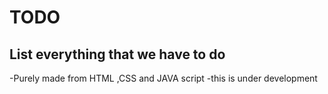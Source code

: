 # TODO

## List everything that we have to do
-Purely made from HTML ,CSS and JAVA script
-this is under development 
